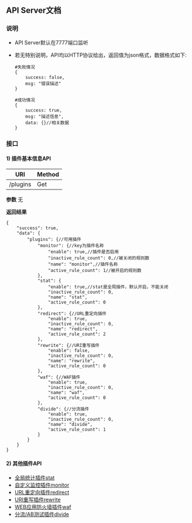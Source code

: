 ## API Server文档

### 说明

- API Server默认在7777端口监听
- 若无特别说明，API均以HTTP协议给出，返回值为json格式，数据格式如下:

	```
	#失败情况
	{
        success: false,
        msg: "错误描述"
    }

    #成功情况
    {
        success: true,
        msg: "描述信息",
        data: {}//相关数据
    }
	```

### 接口

#### 1) 插件基本信息API

URI                 | Method 
------------------- | ---- 
/plugins            | Get 

**参数** 
无 

**返回结果**  

```
{
	"success": true,
    "data": {
        "plugins": {//可用插件
            "monitor": {//key为插件名称
                "enable": true,//插件是否启用
                "inactive_rule_count": 0,//被关闭的规则数
                "name": "monitor",//插件名称
                "active_rule_count": 1//被开启的规则数
            },
            "stat": {
                "enable": true,//stat是全局插件，默认开启，不能关闭
                "inactive_rule_count": 0,
                "name": "stat",
                "active_rule_count": 0
            },
            "redirect": {//URL重定向插件
                "enable": true,
                "inactive_rule_count": 0,
                "name": "redirect",
                "active_rule_count": 2
            },
            "rewrite": {//URI重写插件
                "enable": false,
                "inactive_rule_count": 0,
                "name": "rewrite",
                "active_rule_count": 0
            },
            "waf": {//WAF插件
                "enable": true,
                "inactive_rule_count": 0,
                "name": "waf",
                "active_rule_count": 0
            },
            "divide": {//分流插件
                "enable": true,
                "inactive_rule_count": 0,
                "name": "divide",
                "active_rule_count": 1
            }
        }
    }
}
```



#### 2) 其他插件API

- [全局统计插件stat](./stat_plugin.md)
- [自定义监控插件monitor](./monitor_plugin.md)
- [URL重定向插件redirect](./redirect_plugin.md)
- [URI重写插件rewrite](./rewrite_plugin.md)
- [WEB应用防火墙插件waf](./waf_plugin.md)
- [分流/AB测试插件divide](./divide_plugin.md)


